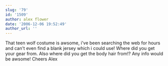 ```yaml
---
slug: '79'
id: '1509'
author: alex flower
date: '2006-12-06 19:52:49'
author_url: ''
---
```

That teen wolf costume is awsome, i've been searching the web for hours and can't even find a blank jersey which i could use! Where did you get your gear from. Also where did you get the body hair from!? Any info would be awsome!
Cheers
Alex
